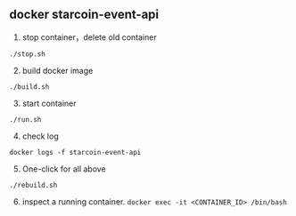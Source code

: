## docker starcoin-event-api

1. stop container，delete old container

`./stop.sh`

2. build docker image

`./build.sh`

3. start container

`./run.sh`

4. check log

`docker logs -f starcoin-event-api`

5. One-click for all above

`./rebuild.sh`

6. inspect a running container.
`docker exec -it <CONTAINER_ID> /bin/bash`
